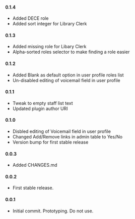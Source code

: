 #### 0.1.4
* Added DECE role
* Added sort integer for Library Clerk

#### 0.1.3
* Added missing role for Libary Clerk
* Alpha-sorted roles selector to make finding a role easier

#### 0.1.2
* Added Blank as default option in user profile roles list
* Un-disabled editing of voicemail field in user profile

#### 0.1.1
* Tweak to empty staff list text
* Updated plugin author URI

#### 0.1.0
* Disbled editing of Voicemail field in user profile
* Changed Add/Remove links in admin table to Yes/No
* Version bump for first stable release

#### 0.0.3
* Added CHANGES.md

#### 0.0.2
* First stable release.

#### 0.0.1
* Initial commit. Prototyping. Do not use.
